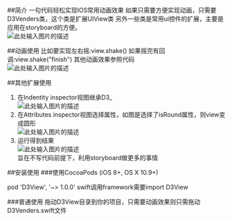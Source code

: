 ##简介
一句代码轻松实现IOS常用动画效果
如果只需要方便实现动画，只需要D3Venders类，这个类是扩展UIView类
另外一些类是常用ui控件的扩展，主要是应用在storyboard的方便。  
![此处输入图片的描述][1]


##动画使用
比如要实现左右摇:view.shake()
如果摇完有回调:view.shake("finish")
其他动画效果参照代码  
![此处输入图片的描述][2]

##其他扩展使用
1. 在Indentity inspector视图继承D3_  
![此处输入图片的描述][3]
2. 在Attributes inspector视图选择属性，如图是选择了isRound属性，则view变成圆形  
![此处输入图片的描述][4]
3. 运行得到结果   
![此处输入图片的描述][5]  
旨在不写代码前提下，利用storyboard做更多的事情


##安装使用
###使用CocoaPods (iOS 8+, OS X 10.9+)

pod 'D3View', '~> 1.0.0'
swift调用framework需要import D3View

###普通使用
拖动D3View目录到你的项目，只需要动画效果则只需拖动D3Venders.swift文件


  [1]: http://7vzpd0.com1.z0.glb.clouddn.com/%E5%B1%8F%E5%B9%95%E5%BF%AB%E7%85%A7%202015-06-10%20%E4%B8%8B%E5%8D%886.01.08.png
  [2]: http://7vzpd0.com1.z0.glb.clouddn.com/11.gif
  [3]: http://7vzpd0.com1.z0.glb.clouddn.com/%E5%B1%8F%E5%B9%95%E5%BF%AB%E7%85%A7%202015-06-10%20%E4%B8%8B%E5%8D%886.11.13.png
  [4]: http://7vzpd0.com1.z0.glb.clouddn.com/%E5%B1%8F%E5%B9%95%E5%BF%AB%E7%85%A7%202015-06-10%20%E4%B8%8B%E5%8D%886.10.12.png
  [5]: http://7vzpd0.com1.z0.glb.clouddn.com/%E5%B1%8F%E5%B9%95%E5%BF%AB%E7%85%A7%202015-06-10%20%E4%B8%8B%E5%8D%886.15.42.png
